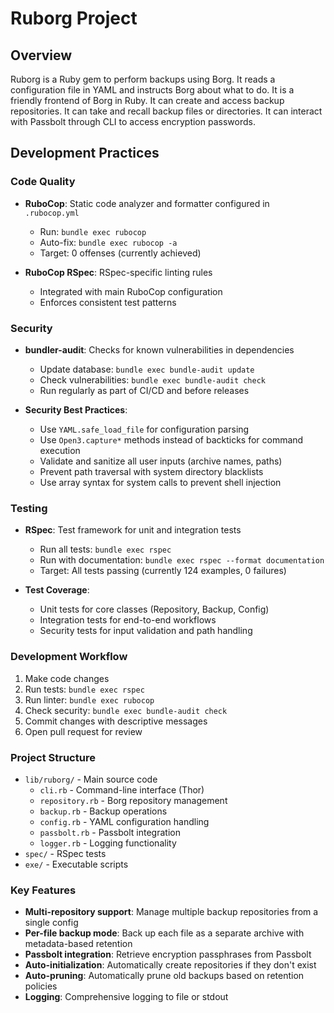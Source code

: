 # Ruborg Project

## Overview
Ruborg is a Ruby gem to perform backups using Borg. It reads a configuration file in YAML and instructs Borg about what to do. It is a friendly frontend of Borg in Ruby. It can create and access backup repositories. It can take and recall backup files or directories. It can interact with Passbolt through CLI to access encryption passwords.

## Development Practices

### Code Quality
- **RuboCop**: Static code analyzer and formatter configured in `.rubocop.yml`
  - Run: `bundle exec rubocop`
  - Auto-fix: `bundle exec rubocop -a`
  - Target: 0 offenses (currently achieved)

- **RuboCop RSpec**: RSpec-specific linting rules
  - Integrated with main RuboCop configuration
  - Enforces consistent test patterns

### Security
- **bundler-audit**: Checks for known vulnerabilities in dependencies
  - Update database: `bundle exec bundle-audit update`
  - Check vulnerabilities: `bundle exec bundle-audit check`
  - Run regularly as part of CI/CD and before releases

- **Security Best Practices**:
  - Use `YAML.safe_load_file` for configuration parsing
  - Use `Open3.capture*` methods instead of backticks for command execution
  - Validate and sanitize all user inputs (archive names, paths)
  - Prevent path traversal with system directory blacklists
  - Use array syntax for system calls to prevent shell injection

### Testing
- **RSpec**: Test framework for unit and integration tests
  - Run all tests: `bundle exec rspec`
  - Run with documentation: `bundle exec rspec --format documentation`
  - Target: All tests passing (currently 124 examples, 0 failures)

- **Test Coverage**:
  - Unit tests for core classes (Repository, Backup, Config)
  - Integration tests for end-to-end workflows
  - Security tests for input validation and path handling

### Development Workflow
1. Make code changes
2. Run tests: `bundle exec rspec`
3. Run linter: `bundle exec rubocop`
4. Check security: `bundle exec bundle-audit check`
5. Commit changes with descriptive messages
6. Open pull request for review

### Project Structure
- `lib/ruborg/` - Main source code
  - `cli.rb` - Command-line interface (Thor)
  - `repository.rb` - Borg repository management
  - `backup.rb` - Backup operations
  - `config.rb` - YAML configuration handling
  - `passbolt.rb` - Passbolt integration
  - `logger.rb` - Logging functionality
- `spec/` - RSpec tests
- `exe/` - Executable scripts

### Key Features
- **Multi-repository support**: Manage multiple backup repositories from a single config
- **Per-file backup mode**: Back up each file as a separate archive with metadata-based retention
- **Passbolt integration**: Retrieve encryption passphrases from Passbolt
- **Auto-initialization**: Automatically create repositories if they don't exist
- **Auto-pruning**: Automatically prune old backups based on retention policies
- **Logging**: Comprehensive logging to file or stdout